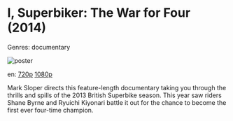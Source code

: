 # I, Superbiker: The War for Four (2014)

Genres: documentary

![poster](http://image.tmdb.org/t/p/w500/rKnYzD9Fiaseg3Nx6z8h56tt3c3.jpg)

en:
  [720p](magnet:?xt=urn:btih:CD433DD3D1D0956BDC3F4F2400A95E8FBC26592E&tr=udp://glotorrents.pw:6969/announce&tr=udp://tracker.opentrackr.org:1337/announce&tr=udp://torrent.gresille.org:80/announce&tr=udp://tracker.openbittorrent.com:80&tr=udp://tracker.coppersurfer.tk:6969&tr=udp://tracker.leechers-paradise.org:6969&tr=udp://p4p.arenabg.ch:1337&tr=udp://tracker.internetwarriors.net:1337)
  [1080p](magnet:?xt=urn:btih:A54AFD4DF9E5D7FC6CDDC082F65C31216F93E8C0&tr=udp://glotorrents.pw:6969/announce&tr=udp://tracker.opentrackr.org:1337/announce&tr=udp://torrent.gresille.org:80/announce&tr=udp://tracker.openbittorrent.com:80&tr=udp://tracker.coppersurfer.tk:6969&tr=udp://tracker.leechers-paradise.org:6969&tr=udp://p4p.arenabg.ch:1337&tr=udp://tracker.internetwarriors.net:1337)
  


Mark Sloper directs this feature-length documentary taking you through the thrills and spills of the 2013 British Superbike season. This year saw riders Shane Byrne and Ryuichi Kiyonari battle it out for the chance to become the first ever four-time champion.